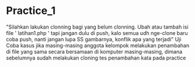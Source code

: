 # Practice_1
"Silahkan lakukan clonning bagi yang belum clonning. Ubah atau tambah isi file ' latihan1.php ' tapi jangan dulu di push, kalo semua udh nge-clone baru coba push, nanti jangan lupa SS gambarnya, konflik apa yang terjadi"
Uji Coba kasus jika masing-masing anggota kelompok melakukan penambahan di file yang sama secara bersamaan di komputer masing-masing, dimana sebelumnya sudah melakukan cloning
tes penambahan kata pada practice
